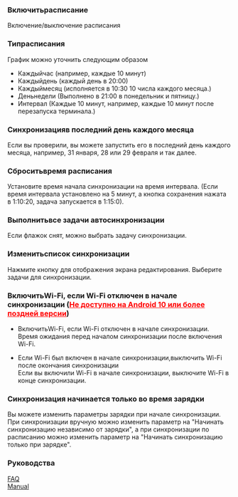 ### Включитьрасписание<br>

Включение/выключение расписания<br>

### Типрасписания<br>

График можно уточнить следующим образом<br>

- Каждыйчас (например, каждые 10 минут)<br>
- Каждыйдень (каждый день в 20:00)<br>
- Каждыймесяц (исполняется в 10:30 10 числа каждого месяца.)<br>
- Деньнедели (Выполнено в 21:00 в понедельник и пятницу.)<br>
- Интервал (Каждые 10 минут, например, каждые 10 минут после перезапуска терминала.)<br>

### Синхронизацияв последний день каждого месяца<br>

Если вы проверили, вы можете запустить его в последний день каждого месяца, например, 31 января, 28 или 29 февраля и так далее.<br>

### Сброситьвремя расписания<br>

Установите время начала синхронизации на время интервала. (Если время интервала установлено на 5 минут, а кнопка сохранения нажата в 1:10:20, задача запускается в 1:15:0).<br>

### Выполнитьвсе задачи автосинхронизации<br>

Если флажок снят, можно выбрать задачу синхронизации.<br>

### Изменитьсписок синхронизации<br>
Нажмите кнопку для отображения экрана редактирования. Выберите задачи для синхронизации.<br>

### ВключитьWi-Fi, если Wi-Fi отключен в начале синхронизации (<span style="color: red; "><u>Не доступно на Android 10 или более поздней версии</u></span>)<br>

- ВключитьWi-Fi, если Wi-Fi отключен в начале синхронизации. <br>
Время ожидания перед началом синхронизации после включения Wi-Fi.<br>

- Если Wi-Fi был включен в начале синхронизации,выключить Wi-Fi после окончания синхронизации<br>
Если вы включили Wi-Fi в начале синхронизации, выключите Wi-Fi в конце синхронизации.<br>

### Синхронизация  начинается только во время зарядки<br>

Вы можете изменить параметры зарядки при начале синхронизации. При синхронизации вручную можно изменить параметр на "Начинать синхронизацию независимо от зарядки", а при синхронизации по расписанию можно изменить параметр на "Начинать синхронизацию только при зарядке".<br>

### Руководства<br>
[FAQ](https://sentaroh.github.io/Documents/SMBSync2/SMBSync2_FAQ_EN.htm)<br>
[Manual](https://sentaroh.github.io/Documents/SMBSync2/SMBSync2_Desc_EN.htm) <br>
